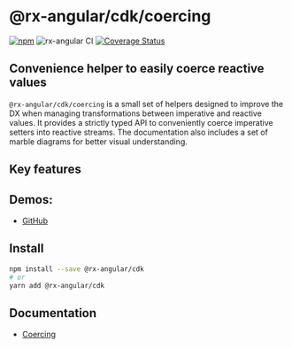 # @rx-angular/cdk/coercing

[![npm](https://img.shields.io/npm/v/%40rx-angular%2Fcdk.svg)](https://www.npmjs.com/package/%40rx-angular%2Fcdk)
![rx-angular CI](https://github.com/rx-angular/rx-angular/workflows/rx-angular%20CI/badge.svg?branch=master)
[![Coverage Status](https://raw.githubusercontent.com/rx-angular/rx-angular/github-pages/docs/test-coverage/cdk/jest-coverage-badge.svg)](https://rx-angular.github.io/rx-angular/test-coverage/cdk/lcov-report/index.html)

## Convenience helper to easily coerce reactive values

`@rx-angular/cdk/coercing` is a small set of helpers designed to improve the DX when managing transformations between imperative and reactive values.
It provides a strictly typed API to conveniently coerce imperative setters into reactive streams.
The documentation also includes a set of marble diagrams for better visual understanding.

## Key features

<!-- - ✅ ... -->

## Demos:

- [GitHub](https://github.com/BioPhoton/rx-angular-cdk-coercing)

## Install

```bash
npm install --save @rx-angular/cdk
# or
yarn add @rx-angular/cdk
```

## Documentation

- [Coercing](https://github.com/rx-angular/rx-angular/tree/master/libs/cdk/coercing/docs/Readme.md)
